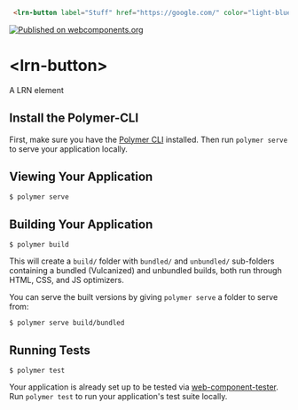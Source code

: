 <!--
```
<custom-element-demo>
  <template>
    <link rel="import" href="lrn-button.html">
    <next-code-block></next-code-block>
  </template>
</custom-element-demo>
```
-->
```html
 <lrn-button label="Stuff" href="https://google.com/" color="light-blue" icon-class="pink-text" hover-class="green-text blue darken-4" icon="check"></lrn-button>
```

[![Published on webcomponents.org](https://img.shields.io/badge/webcomponents.org-published-blue.svg)](https://www.webcomponents.org/element/LRNWebComponents/lrn-button)

# \<lrn-button\>

A LRN element

## Install the Polymer-CLI

First, make sure you have the [Polymer CLI](https://www.npmjs.com/package/polymer-cli) installed. Then run `polymer serve` to serve your application locally.

## Viewing Your Application

```
$ polymer serve
```

## Building Your Application

```
$ polymer build
```

This will create a `build/` folder with `bundled/` and `unbundled/` sub-folders
containing a bundled (Vulcanized) and unbundled builds, both run through HTML,
CSS, and JS optimizers.

You can serve the built versions by giving `polymer serve` a folder to serve
from:

```
$ polymer serve build/bundled
```

## Running Tests

```
$ polymer test
```

Your application is already set up to be tested via [web-component-tester](https://github.com/Polymer/web-component-tester). Run `polymer test` to run your application's test suite locally.

